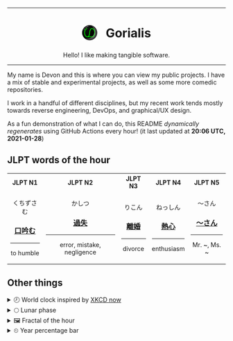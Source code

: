 ***

<h1 align="center">
<sub>
    <img src="readme/resources/avatar.png" height="36">
</sub>
&nbsp;
Gorialis
</h1>
<p align="center">
Hello! I like making tangible software.
</p>

***

My name is Devon and this is where you can view my public projects. I have a mix of stable and experimental projects, as well as some more comedic repositories.

I work in a handful of different disciplines, but my recent work tends mostly towards reverse engineering, DevOps, and graphical/UX design.

As a fun demonstration of what I can do, this README *dynamically regenerates* using GitHub Actions every hour! (it last updated at **20:06 UTC, 2021-01-28**)

<h2>JLPT words of the hour</h2>
<table>
    <tr>
        <th>JLPT N1</th>
        <th>JLPT N2</th>
        <th>JLPT N3</th>
        <th>JLPT N4</th>
        <th>JLPT N5</th>
    </tr>
    <tr>
        <td>
            <p align="center">くちずさむ</p>
            <h3 align="center"><b><a href="https://jisho.org/search/%E5%8F%A3%E5%90%9F%E3%82%80">口吟む</a></b></h3>
            <hr>
            <p align="center">to humble</p>
        </td>
        <td>
            <p align="center">かしつ</p>
            <h3 align="center"><b><a href="https://jisho.org/search/%E9%81%8E%E5%A4%B1">過失</a></b></h3>
            <hr>
            <p align="center">error,<wbr> mistake,<wbr> negligence</p>
        </td>
        <td>
            <p align="center">りこん</p>
            <h3 align="center"><b><a href="https://jisho.org/search/%E9%9B%A2%E5%A9%9A">離婚</a></b></h3>
            <hr>
            <p align="center">divorce</p>
        </td>
        <td>
            <p align="center">ねっしん</p>
            <h3 align="center"><b><a href="https://jisho.org/search/%E7%86%B1%E5%BF%83">熱心</a></b></h3>
            <hr>
            <p align="center">enthusiasm</p>
        </td>
        <td>
            <p align="center">～さん</p>
            <h3 align="center"><b><a href="https://jisho.org/search/%EF%BD%9E%E3%81%95%E3%82%93">～さん</a></b></h3>
            <hr>
            <p align="center">Mr. ~,<wbr> Ms. ~</p>
        </td>
    </tr>
</table>

<h2>Other things</h2>
<details>
<summary>🕗  World clock inspired by <a href="https://xkcd.com/now">XKCD now</a></summary>

> <img src="generated/now.png" width="512">

</details>
<details>
<summary>🌕 Lunar phase</summary>

The moon is approximately 54.97% through its phase (Full Moon).

</details>
<details>
<summary>&#x1f5bc; Fractal of the hour</summary>

> <img src="generated/fractal.png" width="512">

</details>
<details>
<summary>&#x23f2; Year percentage bar</summary>
<pre><code>2021 [█▁▁▁▁▁▁▁▁▁▁▁▁▁▁▁▁▁▁▁] 7.63%</code></pre>
</details>
